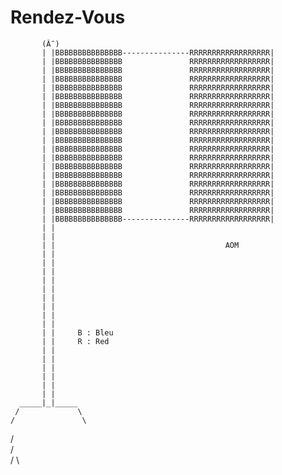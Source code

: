 # Rendez-Vous
           (Â¯)
           | |BBBBBBBBBBBBBBB---------------RRRRRRRRRRRRRRRRRR|
           | |BBBBBBBBBBBBBBB               RRRRRRRRRRRRRRRRRR|
           | |BBBBBBBBBBBBBBB               RRRRRRRRRRRRRRRRRR|
           | |BBBBBBBBBBBBBBB               RRRRRRRRRRRRRRRRRR|
           | |BBBBBBBBBBBBBBB               RRRRRRRRRRRRRRRRRR|
           | |BBBBBBBBBBBBBBB               RRRRRRRRRRRRRRRRRR|
           | |BBBBBBBBBBBBBBB               RRRRRRRRRRRRRRRRRR|
           | |BBBBBBBBBBBBBBB               RRRRRRRRRRRRRRRRRR|
           | |BBBBBBBBBBBBBBB               RRRRRRRRRRRRRRRRRR|
           | |BBBBBBBBBBBBBBB               RRRRRRRRRRRRRRRRRR|
           | |BBBBBBBBBBBBBBB               RRRRRRRRRRRRRRRRRR|
           | |BBBBBBBBBBBBBBB               RRRRRRRRRRRRRRRRRR|
           | |BBBBBBBBBBBBBBB               RRRRRRRRRRRRRRRRRR|
           | |BBBBBBBBBBBBBBB               RRRRRRRRRRRRRRRRRR|
           | |BBBBBBBBBBBBBBB               RRRRRRRRRRRRRRRRRR|
           | |BBBBBBBBBBBBBBB               RRRRRRRRRRRRRRRRRR|
           | |BBBBBBBBBBBBBBB               RRRRRRRRRRRRRRRRRR|
           | |BBBBBBBBBBBBBBB               RRRRRRRRRRRRRRRRRR|
           | |BBBBBBBBBBBBBBB               RRRRRRRRRRRRRRRRRR|
           | |BBBBBBBBBBBBBBB---------------RRRRRRRRRRRRRRRRRR|
           | |
           | |
           | |                                      AOM
           | |
           | |
           | |
           | |
           | |
           | |
           | |
           | |
           | |
           | |     B : Bleu
           | |     R : Red
           | |
           | |
           | |
           | |
           | |
           | |
      _____|_|_____
     /             \
    /               \
   /                 \
  /                   \
 /                     \
